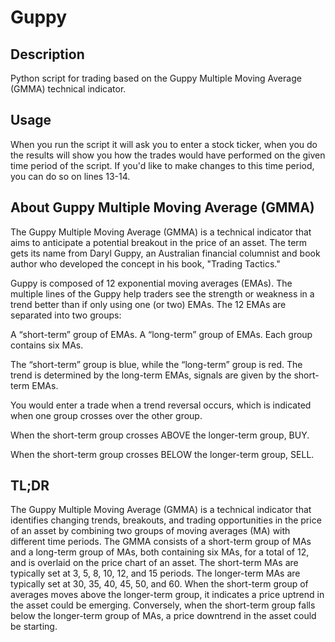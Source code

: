 # Guppy

## Description

Python script for trading based on the Guppy Multiple Moving Average (GMMA) technical indicator. 

## Usage

When you run the script it will ask you to enter a stock ticker, when you do the results will show you how the trades would have performed on the given time period of the script. If you'd like to make changes to this time period, you can do so on lines 13-14.

## About Guppy Multiple Moving Average (GMMA)

The Guppy Multiple Moving Average (GMMA) is a technical indicator that aims to anticipate a potential breakout in the price of an asset. The term gets its name from Daryl Guppy, an Australian financial columnist and book author who developed the concept in his book, "Trading Tactics."

Guppy is composed of 12 exponential moving averages (EMAs). The multiple lines of the Guppy help traders see the strength or weakness in a trend better than if only using one (or two) EMAs. The 12 EMAs are separated into two groups:

A “short-term” group of EMAs.
A “long-term” group of EMAs.
Each group contains six MAs.

The “short-term” group is blue, while the “long-term” group is red.
The trend is determined by the long-term EMAs, signals are given by the short-term EMAs.

You would enter a trade when a trend reversal occurs, which is indicated when one group crosses over the other group.

When the short-term group crosses ABOVE the longer-term group, BUY.

When the short-term group crosses BELOW the longer-term group, SELL.

## TL;DR

The Guppy Multiple Moving Average (GMMA) is a technical indicator that identifies changing trends, breakouts, and trading opportunities in the price of an asset by combining two groups of moving averages (MA) with different time periods.
The GMMA consists of a short-term group of MAs and a long-term group of MAs, both containing six MAs, for a total of 12, and is overlaid on the price chart of an asset.
The short-term MAs are typically set at 3, 5, 8, 10, 12, and 15 periods. The longer-term MAs are typically set at 30, 35, 40, 45, 50, and 60.
When the short-term group of averages moves above the longer-term group, it indicates a price uptrend in the asset could be emerging.
Conversely, when the short-term group falls below the longer-term group of MAs, a price downtrend in the asset could be starting.

